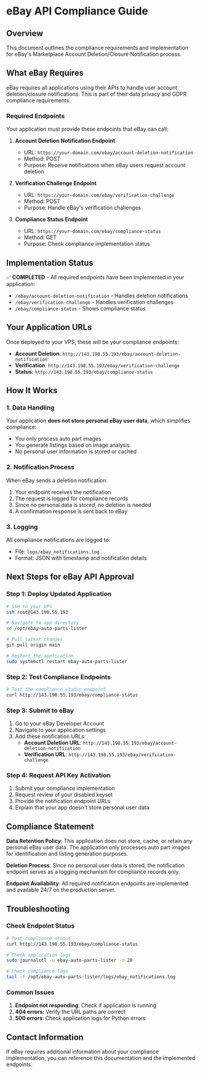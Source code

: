 # eBay API Compliance Guide

## Overview
This document outlines the compliance requirements and implementation for eBay's Marketplace Account Deletion/Closure Notification process.

## What eBay Requires

eBay requires all applications using their APIs to handle user account deletion/closure notifications. This is part of their data privacy and GDPR compliance requirements.

### Required Endpoints

Your application must provide these endpoints that eBay can call:

1. **Account Deletion Notification Endpoint**
   - URL: `https://your-domain.com/ebay/account-deletion-notification`
   - Method: POST
   - Purpose: Receive notifications when eBay users request account deletion

2. **Verification Challenge Endpoint**
   - URL: `https://your-domain.com/ebay/verification-challenge`
   - Method: POST
   - Purpose: Handle eBay's verification challenges

3. **Compliance Status Endpoint**
   - URL: `https://your-domain.com/ebay/compliance-status`
   - Method: GET
   - Purpose: Check compliance implementation status

## Implementation Status

✅ **COMPLETED** - All required endpoints have been implemented in your application:

- `/ebay/account-deletion-notification` - Handles deletion notifications
- `/ebay/verification-challenge` - Handles verification challenges
- `/ebay/compliance-status` - Shows compliance status

## Your Application URLs

Once deployed to your VPS, these will be your compliance endpoints:

- **Account Deletion**: `http://143.198.55.193/ebay/account-deletion-notification`
- **Verification**: `http://143.198.55.193/ebay/verification-challenge`
- **Status**: `http://143.198.55.193/ebay/compliance-status`

## How It Works

### 1. Data Handling
Your application **does not store personal eBay user data**, which simplifies compliance:
- You only process auto part images
- You generate listings based on image analysis
- No personal user information is stored or cached

### 2. Notification Process
When eBay sends a deletion notification:
1. Your endpoint receives the notification
2. The request is logged for compliance records
3. Since no personal data is stored, no deletion is needed
4. A confirmation response is sent back to eBay

### 3. Logging
All compliance notifications are logged to:
- File: `logs/ebay_notifications.log`
- Format: JSON with timestamp and notification details

## Next Steps for eBay API Approval

### Step 1: Deploy Updated Application
```bash
# SSH to your VPS
ssh root@143.198.55.193

# Navigate to app directory
cd /opt/ebay-auto-parts-lister

# Pull latest changes
git pull origin main

# Restart the application
sudo systemctl restart ebay-auto-parts-lister
```

### Step 2: Test Compliance Endpoints
```bash
# Test the compliance status endpoint
curl http://143.198.55.193/ebay/compliance-status
```

### Step 3: Submit to eBay
1. Go to your eBay Developer Account
2. Navigate to your application settings
3. Add these notification URLs:
   - **Account Deletion URL**: `http://143.198.55.193/ebay/account-deletion-notification`
   - **Verification URL**: `http://143.198.55.193/ebay/verification-challenge`

### Step 4: Request API Key Activation
1. Submit your compliance implementation
2. Request review of your disabled keyset
3. Provide the notification endpoint URLs
4. Explain that your app doesn't store personal user data

## Compliance Statement

**Data Retention Policy**: This application does not store, cache, or retain any personal eBay user data. The application only processes auto part images for identification and listing generation purposes.

**Deletion Process**: Since no personal user data is stored, the notification endpoint serves as a logging mechanism for compliance records only.

**Endpoint Availability**: All required notification endpoints are implemented and available 24/7 on the production server.

## Troubleshooting

### Check Endpoint Status
```bash
# Test compliance status
curl http://143.198.55.193/ebay/compliance-status

# Check application logs
sudo journalctl -u ebay-auto-parts-lister -n 20

# Check compliance logs
tail -f /opt/ebay-auto-parts-lister/logs/ebay_notifications.log
```

### Common Issues
1. **Endpoint not responding**: Check if application is running
2. **404 errors**: Verify the URL paths are correct
3. **500 errors**: Check application logs for Python errors

## Contact Information
If eBay requires additional information about your compliance implementation, you can reference this documentation and the implemented endpoints.
